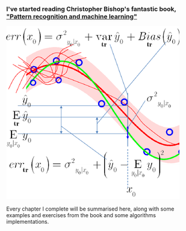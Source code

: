 ### I've started reading Christopher Bishop's fantastic book, <a class="class" href="https://www.microsoft.com/en-us/research/uploads/prod/2006/01/Bishop-Pattern-Recognition-and-Machine-Learning-2006.pdf" id="id">"Pattern recognition and machine learning"</a>

<img src="Ch 03/LM.png"></img>

Every chapter I complete will be summarised here, along with some examples and exercises from the book and some algorithms implementations.
